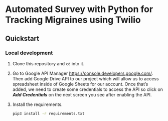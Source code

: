 # Automated Survey with Python for Tracking Migraines using Twilio

## Quickstart

### Local development

1. Clone this repository and `cd` into it.

1. Go to Google API Manager https://console.developers.google.com/. Then add Google Drive API to our project which will allow us to access spreadsheet inside of Google Sheets for our account. Once that’s added, we need to create some credentials to access the API so click on ***Add Credentials*** on the next screen you see after enabling the API.

1. Install the requirements.

    ```bash
    pip3 install -r requirements.txt
    ```
